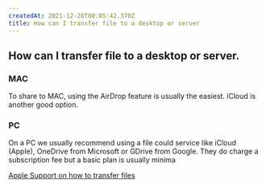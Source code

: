 ```yaml
---
createdAt: 2021-12-28T00:05:42.370Z
title: How can I transfer file to a desktop or server
---
```


## How can I transfer file to a desktop or server.

### MAC
To share to MAC, using the AirDrop feature is usually the easiest. iCloud is another good option.

### PC
On a PC we usually recommend using a file could service like iCloud (Apple), OneDrive from Microsoft or GDrive from Google. They do charge a subscription fee but a basic plan is usually minima

[Apple Support on how to transfer files](https://support.apple.com/guide/iphone/transfer-files-iphone-computer-iphf2d851b9/ios)